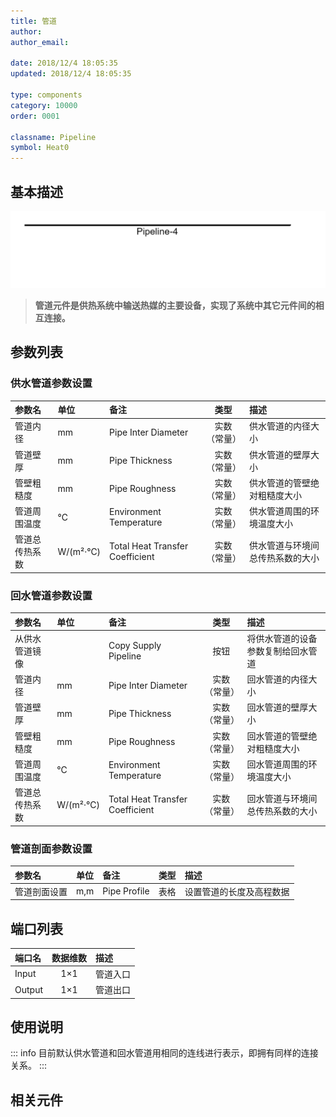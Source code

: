 ```yaml
---
title: 管道
author: 
author_email:

date: 2018/12/4 18:05:35
updated: 2018/12/4 18:05:35

type: components
category: 10000
order: 0001

classname: Pipeline
symbol: Heat0
---
```

## 基本描述

![管道元件](comp_HeatingSystem/pipeline.png)

> **管道元件是供热系统中输送热媒的主要设备，实现了系统中其它元件间的相互连接。**

## 参数列表
### 供水管道参数设置
| 参数名 | 单位 |备注 | 类型 | 描述 |
| :--- | :--- | :--- | :--: | :--- |
| 管道内径 | mm | Pipe Inter Diameter | 实数（常量） | 供水管道的内径大小 |
| 管道壁厚 | mm | Pipe Thickness | 实数（常量） | 供水管道的壁厚大小 |
| 管壁粗糙度 | mm | Pipe Roughness | 实数（常量） | 供水管道的管壁绝对粗糙度大小 |
| 管道周围温度 | ℃ | Environment Temperature| 实数（常量） | 供水管道周围的环境温度大小 |
| 管道总传热系数 | W/(m²·℃) | Total Heat Transfer Coefficient| 实数（常量） | 供水管道与环境间总传热系数的大小 |

### 回水管道参数设置
| 参数名 | 单位 |备注 | 类型 | 描述 |
| :--- | :--- | :--- | :--: | :--- |
| 从供水管道镜像 |  | Copy Supply Pipeline | 按钮 | 将供水管道的设备参数复制给回水管道 |
| 管道内径 | mm | Pipe Inter Diameter | 实数（常量） | 回水管道的内径大小 |
| 管道壁厚 | mm | Pipe Thickness | 实数（常量） | 回水管道的壁厚大小 |
| 管壁粗糙度 | mm | Pipe Roughness | 实数（常量） | 回水管道的管壁绝对粗糙度大小 |
| 管道周围温度 | ℃ | Environment Temperature| 实数（常量） | 回水管道周围的环境温度大小 |
| 管道总传热系数 | W/(m²·℃) | Total Heat Transfer Coefficient| 实数（常量） | 回水管道与环境间总传热系数的大小 |

### 管道剖面参数设置
| 参数名 | 单位 |备注 | 类型 | 描述 |
| :--- | :--- | :--- | :--: | :--- |
| 管道剖面设置 | m,m | Pipe Profile | 表格 | 设置管道的长度及高程数据 |

## 端口列表

| 端口名 | 数据维数 | 描述 |
| :--- | :--:  | :--- |
| Input | 1×1 | 管道入口 |
| Output | 1×1 | 管道出口 |

## 使用说明

::: info
目前默认供水管道和回水管道用相同的连线进行表示，即拥有同样的连接关系。
:::

## 相关元件


